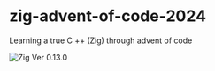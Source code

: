 # zig-advent-of-code-2024
Learning a true C ++ (Zig) through advent of code

![Zig](https://img.shields.io/badge/Zig-%23F7A41D.svg?style=for-the-badge&logo=zig&logoColor=white) Ver 0.13.0
